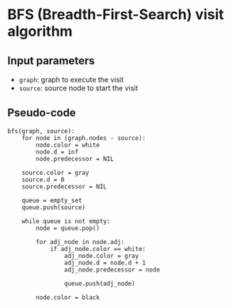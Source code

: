 # BFS (Breadth-First-Search) visit algorithm

## Input parameters

- `graph`: graph to execute the visit
- `source`: source node to start the visit

## Pseudo-code

```
bfs(graph, source):
    for node in (graph.nodes - source):
        node.color = white
        node.d = inf
        node.predecessor = NIL

    source.color = gray
    source.d = 0
    source.predecessor = NIL

    queue = empty_set
    queue.push(source)

    while queue is not empty:
        node = queue.pop()

        for adj_node in node.adj:
            if adj_node.color == white:
                adj_node.color = gray
                adj_node.d = node.d + 1
                adj_node.predecessor = node

                queue.push(adj_node)

        node.color = black
```
